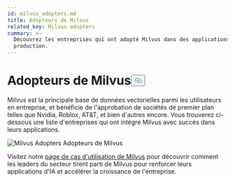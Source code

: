 ```yaml
---
id: milvus_adopters.md
title: Adopteurs de Milvus
related_key: Milvus adopters
summary: >-
  Découvrez les entreprises qui ont adopté Milvus dans des applications de
  production.
---
```

<h1 id="Milvus-Adopters" class="common-anchor-header">Adopteurs de Milvus<button data-href="#Milvus-Adopters" class="anchor-icon" translate="no">
      <svg translate="no"
        aria-hidden="true"
        focusable="false"
        height="20"
        version="1.1"
        viewBox="0 0 16 16"
        width="16"
      >
        <path
          fill="#0092E4"
          fill-rule="evenodd"
          d="M4 9h1v1H4c-1.5 0-3-1.69-3-3.5S2.55 3 4 3h4c1.45 0 3 1.69 3 3.5 0 1.41-.91 2.72-2 3.25V8.59c.58-.45 1-1.27 1-2.09C10 5.22 8.98 4 8 4H4c-.98 0-2 1.22-2 2.5S3 9 4 9zm9-3h-1v1h1c1 0 2 1.22 2 2.5S13.98 12 13 12H9c-.98 0-2-1.22-2-2.5 0-.83.42-1.64 1-2.09V6.25c-1.09.53-2 1.84-2 3.25C6 11.31 7.55 13 9 13h4c1.45 0 3-1.69 3-3.5S14.5 6 13 6z"
        ></path>
      </svg>
    </button></h1><p>Milvus est la principale base de données vectorielles parmi les utilisateurs en entreprise, et bénéficie de l'approbation de sociétés de premier plan telles que Nvidia, Roblox, AT&amp;T, et bien d'autres encore. Vous trouverez ci-dessous une liste d'entreprises qui ont intégré Milvus avec succès dans leurs applications.</p>
<p>
  
   <span class="img-wrapper"> <img translate="no" src="/docs/v2.5.x/assets/milvus-adopters.png" alt="Milvus Adopters" class="doc-image" id="milvus-adopters" />
   </span> <span class="img-wrapper"> <span>Adopteurs de Milvus</span> </span></p>
<p>Visitez notre <a href="https://milvus.io/use-cases">page de cas d'utilisation de Milvus</a> pour découvrir comment les leaders du secteur tirent parti de Milvus pour renforcer leurs applications d'IA et accélérer la croissance de l'entreprise.</p>
